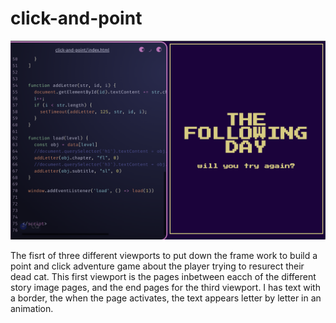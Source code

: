 # click-and-point

![image of code in action](CaPs.png)

The fisrt of three different viewports to put down the frame work to build a point and click adventure game about the player trying to resurect their dead cat. This first viewport is the pages inbetween eacch of the different story image pages, and the end pages for the third viewport. I has text with a border, the when the page activates, the text appears letter by letter in an animation.
